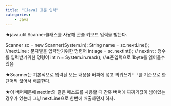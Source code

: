 ```yaml
---
title: "[Java] 표준 입력"
categories:
    - Java
---
```

★java.util.Scanner클래스를 사용해 콘솔 키보드 입력을 받는다.

Scanner sc = new Scanner(System.in);
String name = sc.nextLine(); //nextLine : 문자열을 입력받기위한 명령어
int age = sc.nextInt(); // nextInt : 정수를 입력받기위한 명령어
int n = System.in.read(); //표준입력으로 1byte를 읽어올수있음

★Scanner는 기본적으로 입력된 모든 내용을 버퍼에 넣고 띄워쓰기`' '`를 기준으로 한 단어씩 끊어서 배출한다.

★이 버퍼때문에 nextInt와 같은 메소드를 사용할 때 간혹 버퍼에 찌꺼기값이 남아있는 경우가 있는데 그냥 nextLine으로 한번에 배출하던지 하자.